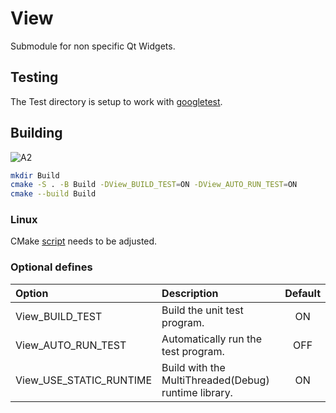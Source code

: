 # View

Submodule for non specific Qt Widgets.

## Testing

The Test directory is setup to work with [googletest](https://github.com/google/googletest).

## Building

![A2](https://github.com/chcly/Module.View/actions/workflows/build-windows.yml/badge.svg)

```sh
mkdir Build
cmake -S . -B Build -DView_BUILD_TEST=ON -DView_AUTO_RUN_TEST=ON
cmake --build Build
```

### Linux

CMake [script](https://github.com/chcly/CMakeModules/blob/master/ConfigureQt.cmake#L2) needs to be adjusted. 

### Optional defines

| Option                  | Description                                          | Default |
| :---------------------- | :--------------------------------------------------- | :-----: |
| View_BUILD_TEST         | Build the unit test program.                         |   ON    |
| View_AUTO_RUN_TEST      | Automatically run the test program.                  |   OFF   |
| View_USE_STATIC_RUNTIME | Build with the MultiThreaded(Debug) runtime library. |   ON    |
